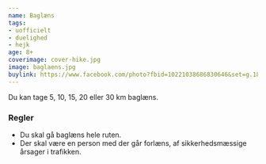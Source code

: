 ```yaml
---
name: Baglæns
tags:
- uofficielt
- duelighed
- hejk
age: 8+
coverimage: cover-hike.jpg
image: baglaens.jpg
buylink: https://www.facebook.com/photo?fbid=10221038686830646&set=g.188834551748043
---
```

Du kan tage 5, 10, 15, 20 eller 30 km baglæns.

### Regler
- Du skal gå baglæns hele ruten.
- Der skal være en person med der går forlæns, af sikkerhedsmæssige årsager i trafikken.
